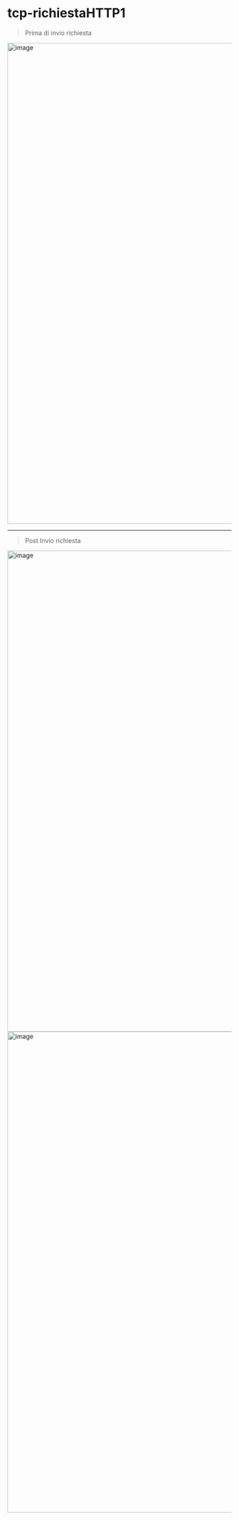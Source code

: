 # tcp-richiestaHTTP1
> Prima di invio richiesta
<img width="1920" height="1080" alt="image" src="https://github.com/user-attachments/assets/99571674-1a3d-489c-ba0e-b369d7cc4446" />

---

> Post Invio richiesta
<img width="1920" height="1080" alt="image" src="https://github.com/user-attachments/assets/828a3e97-1968-442a-a859-5407a34dbf9c" />
<img width="1920" height="1080" alt="image" src="https://github.com/user-attachments/assets/e1743b7e-58da-4885-b509-c94e4a27de7c" />

